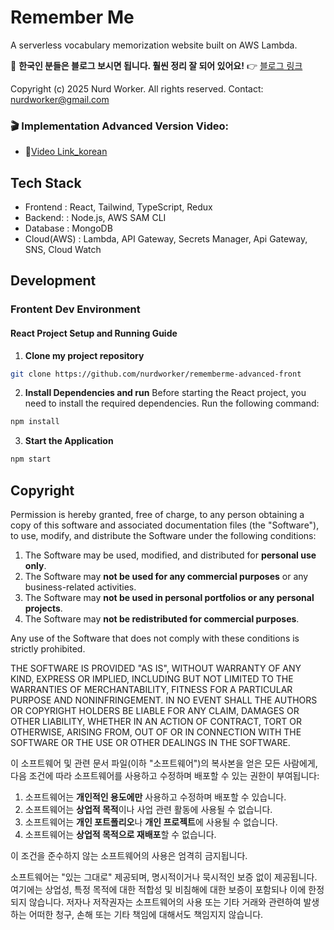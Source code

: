 # Remember Me

A serverless vocabulary memorization website built on AWS Lambda.

📢 **한국인 분들은 블로그 보시면 됩니다. 훨씬 정리 잘 되어 있어요!**
👉 [블로그 링크](https://blog.nurd.work/357)

Copyright (c) 2025 Nurd Worker. All rights reserved.
Contact: nurdworker@gmail.com

### 🎬 Implementation Advanced Version Video:

- 🎥[Video Link_korean](https://www.youtube.com/watch?v=MEIIWAcPjt0)

## Tech Stack

- Frontend : React, Tailwind, TypeScript, Redux
- Backend: : Node.js, AWS SAM CLI
- Database : MongoDB
- Cloud(AWS) : Lambda, API Gateway, Secrets Manager, Api Gateway, SNS, Cloud Watch

## Development

### **Frontent Dev Environment**

#### React Project Setup and Running Guide

1. **Clone my project repository**

```bash
git clone https://github.com/nurdworker/rememberme-advanced-front
```

2. **Install Dependencies and run**
   Before starting the React project, you need to install the required dependencies. Run the following command:

```bash
npm install
```

3. **Start the Application**

```bash
npm start
```

## Copyright

Permission is hereby granted, free of charge, to any person obtaining a copy
of this software and associated documentation files (the "Software"), to use, modify, and
distribute the Software under the following conditions:

1. The Software may be used, modified, and distributed for **personal use only**.
2. The Software may **not be used for any commercial purposes** or any business-related activities.
3. The Software may **not be used in personal portfolios or any personal projects**.
4. The Software may **not be redistributed for commercial purposes**.

Any use of the Software that does not comply with these conditions is strictly prohibited.

THE SOFTWARE IS PROVIDED "AS IS", WITHOUT WARRANTY OF ANY KIND, EXPRESS OR
IMPLIED, INCLUDING BUT NOT LIMITED TO THE WARRANTIES OF MERCHANTABILITY,
FITNESS FOR A PARTICULAR PURPOSE AND NONINFRINGEMENT. IN NO EVENT SHALL THE
AUTHORS OR COPYRIGHT HOLDERS BE LIABLE FOR ANY CLAIM, DAMAGES OR OTHER
LIABILITY, WHETHER IN AN ACTION OF CONTRACT, TORT OR OTHERWISE, ARISING FROM,
OUT OF OR IN CONNECTION WITH THE SOFTWARE OR THE USE OR OTHER DEALINGS IN
THE SOFTWARE.

이 소프트웨어 및 관련 문서 파일(이하 "소프트웨어")의 복사본을 얻은 모든 사람에게, 다음 조건에 따라 소프트웨어를 사용하고 수정하며 배포할 수 있는 권한이 부여됩니다:

1. 소프트웨어는 **개인적인 용도에만** 사용하고 수정하며 배포할 수 있습니다.
2. 소프트웨어는 **상업적 목적**이나 사업 관련 활동에 사용될 수 없습니다.
3. 소프트웨어는 **개인 포트폴리오**나 **개인 프로젝트**에 사용될 수 없습니다.
4. 소프트웨어는 **상업적 목적으로 재배포**할 수 없습니다.

이 조건을 준수하지 않는 소프트웨어의 사용은 엄격히 금지됩니다.

소프트웨어는 "있는 그대로" 제공되며, 명시적이거나 묵시적인 보증 없이 제공됩니다. 여기에는 상업성, 특정 목적에 대한 적합성 및 비침해에 대한 보증이 포함되나 이에 한정되지 않습니다. 저자나 저작권자는 소프트웨어의 사용 또는 기타 거래와 관련하여 발생하는 어떠한 청구, 손해 또는 기타 책임에 대해서도 책임지지 않습니다.
